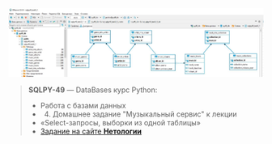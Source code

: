 ![logo](/logo.png)
> **SQLPY-49** — DataBases курс Python: 
> *    Работа с базами данных
> *    4) Домашнее задание "Музыкальный сервис" к лекции
> *    «Select-запросы, выборки из одной таблицы»
> *    [Задание на сайте **Нетологии**](https://github.com/netology-code/py-homeworks-db/tree/master/dml)